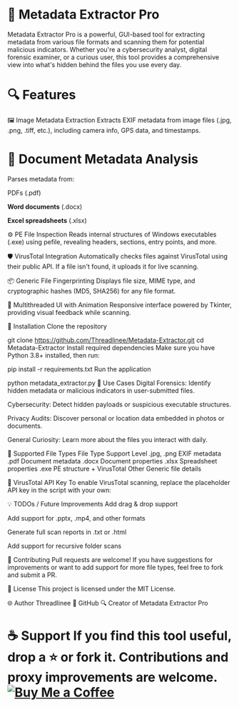 # 📂 Metadata Extractor Pro
Metadata Extractor Pro is a powerful, GUI-based tool for extracting metadata from various file formats and scanning them for potential malicious indicators. Whether you're a cybersecurity analyst, digital forensic examiner, or a curious user, this tool provides a comprehensive view into what's hidden behind the files you use every day.

# 🔍 Features
🖼 Image Metadata Extraction
Extracts EXIF metadata from image files (.jpg, .png, .tiff, etc.), including camera info, GPS data, and timestamps.

# 📄 Document Metadata Analysis
Parses metadata from:

PDFs (.pdf)

**Word documents** (.docx)

**Excel spreadsheets** (.xlsx)

⚙️ PE File Inspection
Reads internal structures of Windows executables (.exe) using pefile, revealing headers, sections, entry points, and more.

🛡 VirusTotal Integration
Automatically checks files against VirusTotal using their public API. If a file isn't found, it uploads it for live scanning.

📦 Generic File Fingerprinting
Displays file size, MIME type, and cryptographic hashes (MD5, SHA256) for any file format.

🧵 Multithreaded UI with Animation
Responsive interface powered by Tkinter, providing visual feedback while scanning.

🚀 Installation
Clone the repository

git clone https://github.com/Threadlinee/Metadata-Extractor.git
cd Metadata-Extractor
Install required dependencies
Make sure you have Python 3.8+ installed, then run:

pip install -r requirements.txt
Run the application

python metadata_extractor.py
🧠 Use Cases
Digital Forensics: Identify hidden metadata or malicious indicators in user-submitted files.

Cybersecurity: Detect hidden payloads or suspicious executable structures.

Privacy Audits: Discover personal or location data embedded in photos or documents.

General Curiosity: Learn more about the files you interact with daily.

📎 Supported File Types
File Type	Support Level
.jpg, .png	EXIF metadata
.pdf	Document metadata
.docx	Document properties
.xlsx	Spreadsheet properties
.exe	PE structure + VirusTotal
Other	Generic file details

🔐 VirusTotal API Key
To enable VirusTotal scanning, replace the placeholder API key in the script with your own:

💡 TODOs / Future Improvements
Add drag & drop support

Add support for .pptx, .mp4, and other formats

Generate full scan reports in .txt or .html

Add support for recursive folder scans

🤝 Contributing
Pull requests are welcome! If you have suggestions for improvements or want to add support for more file types, feel free to fork and submit a PR.

📄 License
This project is licensed under the MIT License.

🌐 Author
Threadlinee
🔗 GitHub
🔍 Creator of Metadata Extractor Pro

# ☕ Support If you find this tool useful, drop a ⭐ or fork it. Contributions and proxy improvements are welcome. [![Buy Me a Coffee](https://ko-fi.com/img/githubbutton_sm.svg)](https://ko-fi.com/G2G114SBVV)

